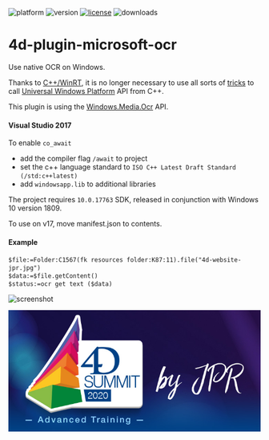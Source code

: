 ![platform](https://img.shields.io/static/v1?label=platform&message=win-32%20|%20win-64&color=blue)
![version](https://img.shields.io/badge/version-17%2B-3E8B93)
[![license](https://img.shields.io/github/license/miyako/4d-plugin-microsoft-ocr)](LICENSE)
![downloads](https://img.shields.io/github/downloads/miyako/4d-plugin-microsoft-ocr/total)

# 4d-plugin-microsoft-ocr
Use native OCR on Windows.

Thanks to [C++/WinRT](https://blogs.windows.com/windowsdeveloper/2016/11/28/standard-c-windows-runtime-cwinrt/), it is no longer necessary to use all sorts of [tricks](https://qiita.com/Yukio-Ichikawa/items/f8d3111a60a337adfd48) to call [Universal Windows Platform](https://en.wikipedia.org/wiki/Universal_Windows_Platform) API from C++. 

This plugin is using the [Windows.Media.Ocr](https://docs.microsoft.com/en-us/uwp/api/Windows.Media.Ocr?view=winrt-19041) API. 

#### Visual Studio 2017

To enable `co_await`

* add the compiler flag `/await` to project
* set the c++ language standard to `ISO C++ Latest Draft Standard (/std:c++latest)`
* add `windowsapp.lib` to additional libraries

The project requires `10.0.17763` SDK, released in conjunction with Windows 10 version 1809.

To use on v17, move manifest.json to contents.

#### Example

```4d
$file:=Folder:C1567(fk resources folder:K87:11).file("4d-website-jpr.jpg")
$data:=$file.getContent()
$status:=ocr get text ($data)
```

![screenshot](https://user-images.githubusercontent.com/1725068/103483342-f40c3b00-4e29-11eb-95ab-bfd62f265208.png)

![image](https://github.com/miyako/4d-plugin-microsoft-ocr/blob/main/OCR/test/Resources/4d-website-jpr.jpg)
